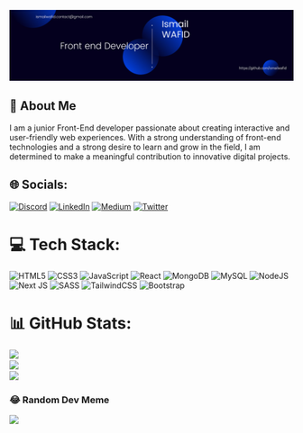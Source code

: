 ![Logo](https://github.com/ismailwafid/ismailwafid_image/blob/main/Black%20Technology%20LinkedIn%20Banner.png?raw=true)
## 🚀 About Me
I am a junior Front-End developer passionate about creating interactive and user-friendly web experiences. With a strong understanding of front-end technologies and a strong desire to learn and grow in the field, I am determined to make a meaningful contribution to innovative digital projects.

## 🌐 Socials:
[![Discord](https://img.shields.io/badge/Discord-%237289DA.svg?logo=discord&logoColor=white)](https://discord.gg/ismailwafid) [![LinkedIn](https://img.shields.io/badge/LinkedIn-%230077B5.svg?logo=linkedin&logoColor=white)](https://linkedin.com/in/ismail-wafid) [![Medium](https://img.shields.io/badge/Medium-12100E?logo=medium&logoColor=white)](https://medium.com/@ismailwafid) [![Twitter](https://img.shields.io/badge/Twitter-%231DA1F2.svg?logo=Twitter&logoColor=white)](https://twitter.com/wafidismail) 

# 💻 Tech Stack:
![HTML5](https://img.shields.io/badge/html5-%23E34F26.svg?style=for-the-badge&logo=html5&logoColor=white) ![CSS3](https://img.shields.io/badge/css3-%231572B6.svg?style=for-the-badge&logo=css3&logoColor=white) ![JavaScript](https://img.shields.io/badge/javascript-%23323330.svg?style=for-the-badge&logo=javascript&logoColor=%23F7DF1E) ![React](https://img.shields.io/badge/react-%2320232a.svg?style=for-the-badge&logo=react&logoColor=%2361DAFB) ![MongoDB](https://img.shields.io/badge/MongoDB-%234ea94b.svg?style=for-the-badge&logo=mongodb&logoColor=white) ![MySQL](https://img.shields.io/badge/mysql-%2300f.svg?style=for-the-badge&logo=mysql&logoColor=white) ![NodeJS](https://img.shields.io/badge/node.js-6DA55F?style=for-the-badge&logo=node.js&logoColor=white) ![Next JS](https://img.shields.io/badge/Next-black?style=for-the-badge&logo=next.js&logoColor=white) ![SASS](https://img.shields.io/badge/SASS-hotpink.svg?style=for-the-badge&logo=SASS&logoColor=white) ![TailwindCSS](https://img.shields.io/badge/tailwindcss-%2338B2AC.svg?style=for-the-badge&logo=tailwind-css&logoColor=white) ![Bootstrap](https://img.shields.io/badge/bootstrap-%23563D7C.svg?style=for-the-badge&logo=bootstrap&logoColor=white)
# 📊 GitHub Stats:
![](https://github-readme-stats.vercel.app/api?username=ismailwafid&theme=dark&hide_border=false&include_all_commits=false&count_private=false)<br/>
![](https://github-readme-streak-stats.herokuapp.com/?user=ismailwafid&theme=dark&hide_border=false)<br/>
![](https://github-readme-stats.vercel.app/api/top-langs/?username=ismailwafid&theme=dark&hide_border=false&include_all_commits=false&count_private=false&layout=compact)

### 😂 Random Dev Meme
<img src='https://randommeme-five.vercel.app/' style="height: 400px;"/>

<!-- Proudly created with GPRM ( https://gprm.itsvg.in ) -->

